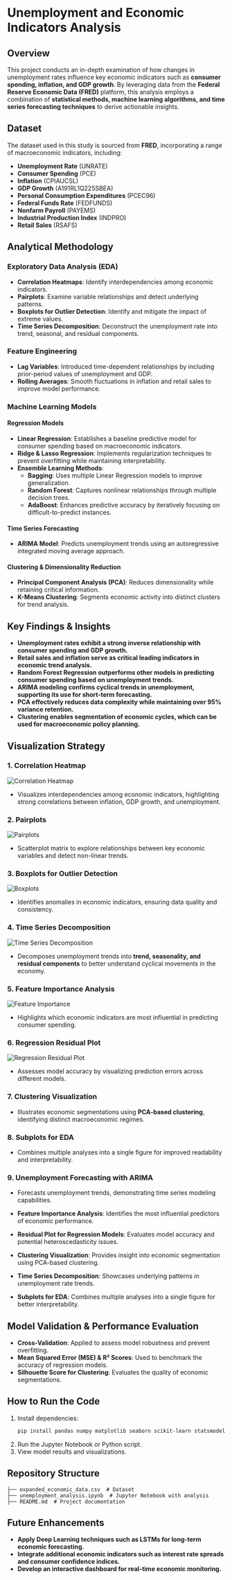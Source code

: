 # Unemployment and Economic Indicators Analysis

## Overview

This project conducts an in-depth examination of how changes in unemployment rates influence key economic indicators such as **consumer spending, inflation, and GDP growth**. By leveraging data from the **Federal Reserve Economic Data (FRED)** platform, this analysis employs a combination of **statistical methods, machine learning algorithms, and time series forecasting techniques** to derive actionable insights.

## Dataset

The dataset used in this study is sourced from **FRED**, incorporating a range of macroeconomic indicators, including:

- **Unemployment Rate** (UNRATE)
- **Consumer Spending** (PCE)
- **Inflation** (CPIAUCSL)
- **GDP Growth** (A191RL1Q225SBEA)
- **Personal Consumption Expenditures** (PCEC96)
- **Federal Funds Rate** (FEDFUNDS)
- **Nonfarm Payroll** (PAYEMS)
- **Industrial Production Index** (INDPRO)
- **Retail Sales** (RSAFS)

## Analytical Methodology

### Exploratory Data Analysis (EDA)

- **Correlation Heatmaps**: Identify interdependencies among economic indicators.
- **Pairplots**: Examine variable relationships and detect underlying patterns.
- **Boxplots for Outlier Detection**: Identify and mitigate the impact of extreme values.
- **Time Series Decomposition**: Deconstruct the unemployment rate into trend, seasonal, and residual components.

### Feature Engineering

- **Lag Variables**: Introduced time-dependent relationships by including prior-period values of unemployment and GDP.
- **Rolling Averages**: Smooth fluctuations in inflation and retail sales to improve model performance.

### Machine Learning Models

#### **Regression Models**

- **Linear Regression**: Establishes a baseline predictive model for consumer spending based on macroeconomic indicators.
- **Ridge & Lasso Regression**: Implements regularization techniques to prevent overfitting while maintaining interpretability.
- **Ensemble Learning Methods**:
  - **Bagging**: Uses multiple Linear Regression models to improve generalization.
  - **Random Forest**: Captures nonlinear relationships through multiple decision trees.
  - **AdaBoost**: Enhances predictive accuracy by iteratively focusing on difficult-to-predict instances.

#### **Time Series Forecasting**

- **ARIMA Model**: Predicts unemployment trends using an autoregressive integrated moving average approach.

#### **Clustering & Dimensionality Reduction**

- **Principal Component Analysis (PCA)**: Reduces dimensionality while retaining critical information.
- **K-Means Clustering**: Segments economic activity into distinct clusters for trend analysis.

## Key Findings & Insights

- **Unemployment rates exhibit a strong inverse relationship with consumer spending and GDP growth.**
- **Retail sales and inflation serve as critical leading indicators in economic trend analysis.**
- **Random Forest Regression outperforms other models in predicting consumer spending based on unemployment trends.**
- **ARIMA modeling confirms cyclical trends in unemployment, supporting its use for short-term forecasting.**
- **PCA effectively reduces data complexity while maintaining over 95% variance retention.**
- **Clustering enables segmentation of economic cycles, which can be used for macroeconomic policy planning.**

## Visualization Strategy

### 1. Correlation Heatmap
![Correlation Heatmap](images/correlation_heatmap.png)


- Visualizes interdependencies among economic indicators, highlighting strong correlations between inflation, GDP growth, and unemployment.

### 2. Pairplots
![Pairplots](images/pairplots.png)


- Scatterplot matrix to explore relationships between key economic variables and detect non-linear trends.

### 3. Boxplots for Outlier Detection
![Boxplots](images/boxplots.png)


- Identifies anomalies in economic indicators, ensuring data quality and consistency.

### 4. Time Series Decomposition
![Time Series Decomposition](images/time_series_decomposition.png)


- Decomposes unemployment trends into **trend, seasonality, and residual components** to better understand cyclical movements in the economy.

### 5. Feature Importance Analysis
![Feature Importance](images/feature_importance.png)


- Highlights which economic indicators are most influential in predicting consumer spending.

### 6. Regression Residual Plot
![Regression Residual Plot](images/regression_residual_plot.png)


- Assesses model accuracy by visualizing prediction errors across different models.

### 7. Clustering Visualization



- Illustrates economic segmentations using **PCA-based clustering**, identifying distinct macroeconomic regimes.

### 8. Subplots for EDA



- Combines multiple analyses into a single figure for improved readability and interpretability.

### 9. Unemployment Forecasting with ARIMA



- Forecasts unemployment trends, demonstrating time series modeling capabilities.

- **Feature Importance Analysis**: Identifies the most influential predictors of economic performance.

- **Residual Plot for Regression Models**: Evaluates model accuracy and potential heteroscedasticity issues.

- **Clustering Visualization**: Provides insight into economic segmentation using PCA-based clustering.

- **Time Series Decomposition**: Showcases underlying patterns in unemployment rate trends.

- **Subplots for EDA**: Combines multiple analyses into a single figure for better interpretability.

## Model Validation & Performance Evaluation

- **Cross-Validation**: Applied to assess model robustness and prevent overfitting.
- **Mean Squared Error (MSE) & R² Scores**: Used to benchmark the accuracy of regression models.
- **Silhouette Score for Clustering**: Evaluates the quality of economic segmentations.

## How to Run the Code

1. Install dependencies:
   ```bash
   pip install pandas numpy matplotlib seaborn scikit-learn statsmodels
   ```
2. Run the Jupyter Notebook or Python script.
3. View model results and visualizations.

## Repository Structure

```
├── expanded_economic_data.csv  # Dataset
├── unemployment_analysis.ipynb  # Jupyter Notebook with analysis
├── README.md  # Project documentation
```

## Future Enhancements

- **Apply Deep Learning techniques such as LSTMs for long-term economic forecasting.**
- **Integrate additional economic indicators such as interest rate spreads and consumer confidence indices.**
- **Develop an interactive dashboard for real-time economic monitoring.**

